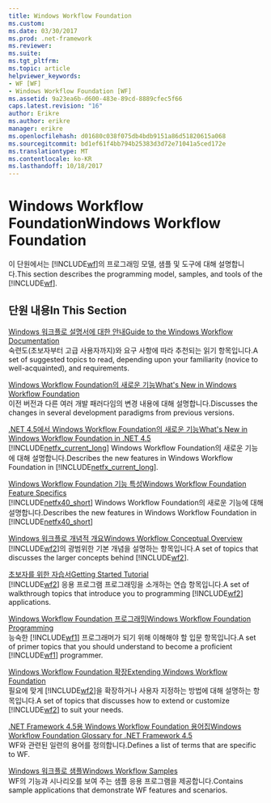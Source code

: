 ```yaml
---
title: Windows Workflow Foundation
ms.custom: 
ms.date: 03/30/2017
ms.prod: .net-framework
ms.reviewer: 
ms.suite: 
ms.tgt_pltfrm: 
ms.topic: article
helpviewer_keywords:
- WF [WF]
- Windows Workflow Foundation [WF]
ms.assetid: 9a23ea6b-d600-483e-89cd-8889cfec5f66
caps.latest.revision: "16"
author: Erikre
ms.author: erikre
manager: erikre
ms.openlocfilehash: d01680c038f075db4bdb9151a86d51820615a068
ms.sourcegitcommit: bd1ef61f4bb794b25383d3d72e71041a5ced172e
ms.translationtype: MT
ms.contentlocale: ko-KR
ms.lasthandoff: 10/18/2017
---
```

# <a name="windows-workflow-foundation"></a><span data-ttu-id="4e302-102">Windows Workflow Foundation</span><span class="sxs-lookup"><span data-stu-id="4e302-102">Windows Workflow Foundation</span></span>
<span data-ttu-id="4e302-103">이 단원에서는 [!INCLUDE[wf](../../../includes/wf-md.md)]의 프로그래밍 모델, 샘플 및 도구에 대해 설명합니다.</span><span class="sxs-lookup"><span data-stu-id="4e302-103">This section describes the programming model, samples, and tools of the [!INCLUDE[wf](../../../includes/wf-md.md)].</span></span>  
  
## <a name="in-this-section"></a><span data-ttu-id="4e302-104">단원 내용</span><span class="sxs-lookup"><span data-stu-id="4e302-104">In This Section</span></span>  
 [<span data-ttu-id="4e302-105">Windows 워크플로 설명서에 대한 안내</span><span class="sxs-lookup"><span data-stu-id="4e302-105">Guide to the Windows Workflow Documentation</span></span>](../../../docs/framework/windows-workflow-foundation/guide-to-the-documentation.md)  
 <span data-ttu-id="4e302-106">숙련도(초보자부터 고급 사용자까지)와 요구 사항에 따라 추천되는 읽기 항목입니다.</span><span class="sxs-lookup"><span data-stu-id="4e302-106">A set of suggested topics to read, depending upon your familiarity (novice to well-acquainted), and requirements.</span></span>  
  
 [<span data-ttu-id="4e302-107">Windows Workflow Foundation의 새로운 기능</span><span class="sxs-lookup"><span data-stu-id="4e302-107">What's New in Windows Workflow Foundation</span></span>](../../../docs/framework/windows-workflow-foundation/whats-new.md)  
 <span data-ttu-id="4e302-108">이전 버전과 다른 여러 개발 패러다임의 변경 내용에 대해 설명합니다.</span><span class="sxs-lookup"><span data-stu-id="4e302-108">Discusses the changes in several development paradigms from previous versions.</span></span>  
  
 [<span data-ttu-id="4e302-109">.NET 4.5에서 Windows Workflow Foundation의 새로운 기능</span><span class="sxs-lookup"><span data-stu-id="4e302-109">What's New in Windows Workflow Foundation in .NET 4.5</span></span>](../../../docs/framework/windows-workflow-foundation/whats-new-in-wf-in-dotnet.md)  
 <span data-ttu-id="4e302-110">[!INCLUDE[netfx_current_long](../../../includes/netfx-current-long-md.md)] Windows Workflow Foundation의 새로운 기능에 대해 설명합니다.</span><span class="sxs-lookup"><span data-stu-id="4e302-110">Describes the new features in Windows Workflow Foundation in [!INCLUDE[netfx_current_long](../../../includes/netfx-current-long-md.md)].</span></span>  
  
 [<span data-ttu-id="4e302-111">Windows Workflow Foundation 기능 특성</span><span class="sxs-lookup"><span data-stu-id="4e302-111">Windows Workflow Foundation Feature Specifics</span></span>](../../../docs/framework/windows-workflow-foundation/feature-specifics.md)  
 <span data-ttu-id="4e302-112">[!INCLUDE[netfx40_short](../../../includes/netfx40-short-md.md)] Windows Workflow Foundation의 새로운 기능에 대해 설명합니다.</span><span class="sxs-lookup"><span data-stu-id="4e302-112">Describes the new features in Windows Workflow Foundation in  [!INCLUDE[netfx40_short](../../../includes/netfx40-short-md.md)]</span></span>  
  
 [<span data-ttu-id="4e302-113">Windows 워크플로 개념적 개요</span><span class="sxs-lookup"><span data-stu-id="4e302-113">Windows Workflow Conceptual Overview</span></span>](../../../docs/framework/windows-workflow-foundation/conceptual-overview.md)  
 <span data-ttu-id="4e302-114">[!INCLUDE[wf2](../../../includes/wf2-md.md)]의 광범위한 기본 개념을 설명하는 항목입니다.</span><span class="sxs-lookup"><span data-stu-id="4e302-114">A set of topics that discusses the larger concepts behind [!INCLUDE[wf2](../../../includes/wf2-md.md)].</span></span>  
  
 [<span data-ttu-id="4e302-115">초보자를 위한 자습서</span><span class="sxs-lookup"><span data-stu-id="4e302-115">Getting Started Tutorial</span></span>](../../../docs/framework/windows-workflow-foundation/getting-started-tutorial.md)  
 <span data-ttu-id="4e302-116">[!INCLUDE[wf2](../../../includes/wf2-md.md)] 응용 프로그램 프로그래밍을 소개하는 연습 항목입니다.</span><span class="sxs-lookup"><span data-stu-id="4e302-116">A set of walkthrough topics that introduce you to programming [!INCLUDE[wf2](../../../includes/wf2-md.md)] applications.</span></span>  
  
 [<span data-ttu-id="4e302-117">Windows Workflow Foundation 프로그래밍</span><span class="sxs-lookup"><span data-stu-id="4e302-117">Windows Workflow Foundation Programming</span></span>](../../../docs/framework/windows-workflow-foundation/programming.md)  
 <span data-ttu-id="4e302-118">능숙한 [!INCLUDE[wf1](../../../includes/wf1-md.md)] 프로그래머가 되기 위해 이해해야 할 입문 항목입니다.</span><span class="sxs-lookup"><span data-stu-id="4e302-118">A set of primer topics that you should understand to become a proficient [!INCLUDE[wf1](../../../includes/wf1-md.md)] programmer.</span></span>  
  
 [<span data-ttu-id="4e302-119">Windows Workflow Foundation 확장</span><span class="sxs-lookup"><span data-stu-id="4e302-119">Extending Windows Workflow Foundation</span></span>](../../../docs/framework/windows-workflow-foundation/extend.md)  
 <span data-ttu-id="4e302-120">필요에 맞게 [!INCLUDE[wf2](../../../includes/wf2-md.md)]을 확장하거나 사용자 지정하는 방법에 대해 설명하는 항목입니다.</span><span class="sxs-lookup"><span data-stu-id="4e302-120">A set of topics that discusses how to extend or customize [!INCLUDE[wf2](../../../includes/wf2-md.md)] to suit your needs.</span></span>  
  
 [<span data-ttu-id="4e302-121">.NET Framework 4.5용 Windows Workflow Foundation 용어집</span><span class="sxs-lookup"><span data-stu-id="4e302-121">Windows Workflow Foundation Glossary for .NET Framework 4.5</span></span>](../../../docs/framework/windows-workflow-foundation/glossary.md)  
 <span data-ttu-id="4e302-122">WF와 관련된 일련의 용어를 정의합니다.</span><span class="sxs-lookup"><span data-stu-id="4e302-122">Defines a list of terms that are specific to WF.</span></span>  
  
 [<span data-ttu-id="4e302-123">Windows 워크플로 샘플</span><span class="sxs-lookup"><span data-stu-id="4e302-123">Windows Workflow Samples</span></span>](../../../docs/framework/windows-workflow-foundation/samples/index.md)  
 <span data-ttu-id="4e302-124">WF의 기능과 시나리오를 보여 주는 샘플 응용 프로그램을 제공합니다.</span><span class="sxs-lookup"><span data-stu-id="4e302-124">Contains sample applications that demonstrate WF features and scenarios.</span></span>
